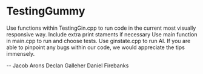 # TestingGummy

Use functions within TestingGin.cpp to run code in the current most visually responsive way. 
Include extra print staments if necessary 
Use main function in main.cpp to run and choose tests. Use ginstate.cpp to run AI.
If you are able to pinpoint any bugs within our code, we would appreciate the tips immensely. 

--
Jacob Arons
Declan Galleher
Daniel Firebanks 
